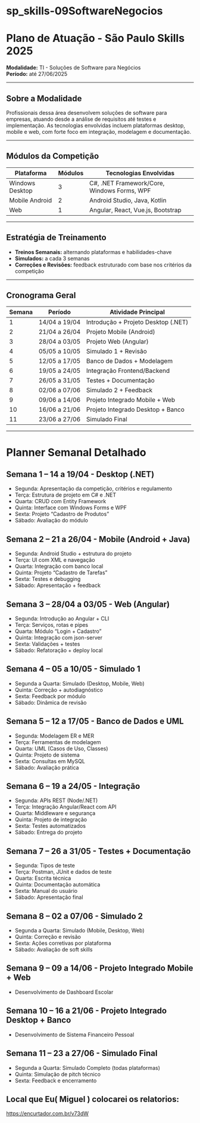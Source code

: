 # sp_skills-09SoftwareNegocios


# Plano de Atuação - São Paulo Skills 2025
**Modalidade:** TI - Soluções de Software para Negócios  
**Período:** até 27/06/2025

---

## Sobre a Modalidade
Profissionais dessa área desenvolvem soluções de software para empresas, atuando desde a análise de requisitos até testes e implementação. As tecnologias envolvidas incluem plataformas desktop, mobile e web, com forte foco em integração, modelagem e documentação.

---

## Módulos da Competição

| Plataforma           | Módulos | Tecnologias Envolvidas                         |
|----------------------|---------|------------------------------------------------|
| Windows Desktop      | 3       | C#, .NET Framework/Core, Windows Forms, WPF    |
| Mobile Android       | 2       | Android Studio, Java, Kotlin                   |
| Web                  | 1       | Angular, React, Vue.js, Bootstrap              |

---

## Estratégia de Treinamento

- **Treinos Semanais:** alternando plataformas e habilidades-chave
- **Simulados:** a cada 3 semanas
- **Correções e Revisões:** feedback estruturado com base nos critérios da competição

---

## Cronograma Geral

| Semana | Período          | Atividade Principal                             |
|--------|------------------|-------------------------------------------------|
| 1      | 14/04 a 19/04    | Introdução + Projeto Desktop (.NET)             |
| 2      | 21/04 a 26/04    | Projeto Mobile (Android)                        |
| 3      | 28/04 a 03/05    | Projeto Web (Angular)                           |
| 4      | 05/05 a 10/05    | Simulado 1 + Revisão                            |
| 5      | 12/05 a 17/05    | Banco de Dados + Modelagem                      |
| 6      | 19/05 a 24/05    | Integração Frontend/Backend                     |
| 7      | 26/05 a 31/05    | Testes + Documentação                           |
| 8      | 02/06 a 07/06    | Simulado 2 + Feedback                           |
| 9      | 09/06 a 14/06    | Projeto Integrado Mobile + Web                  |
| 10     | 16/06 a 21/06    | Projeto Integrado Desktop + Banco               |
| 11     | 23/06 a 27/06    | Simulado Final                                  |

---

# Planner Semanal Detalhado

## Semana 1 – 14 a 19/04 - Desktop (.NET)
- Segunda: Apresentação da competição, critérios e regulamento
- Terça: Estrutura de projeto em C# e .NET
- Quarta: CRUD com Entity Framework
- Quinta: Interface com Windows Forms e WPF
- Sexta: Projeto “Cadastro de Produtos”
- Sábado: Avaliação do módulo

## Semana 2 – 21 a 26/04 - Mobile (Android + Java)
- Segunda: Android Studio + estrutura do projeto
- Terça: UI com XML e navegação
- Quarta: Integração com banco local
- Quinta: Projeto “Cadastro de Tarefas”
- Sexta: Testes e debugging
- Sábado: Apresentação + feedback

## Semana 3 – 28/04 a 03/05 - Web (Angular)
- Segunda: Introdução ao Angular + CLI
- Terça: Serviços, rotas e pipes
- Quarta: Módulo “Login + Cadastro”
- Quinta: Integração com json-server
- Sexta: Validações + testes
- Sábado: Refatoração + deploy local

## Semana 4 – 05 a 10/05 - Simulado 1
- Segunda a Quarta: Simulado (Desktop, Mobile, Web)
- Quinta: Correção + autodiagnóstico
- Sexta: Feedback por módulo
- Sábado: Dinâmica de revisão

## Semana 5 – 12 a 17/05 - Banco de Dados e UML
- Segunda: Modelagem ER e MER
- Terça: Ferramentas de modelagem
- Quarta: UML (Casos de Uso, Classes)
- Quinta: Projeto de sistema
- Sexta: Consultas em MySQL
- Sábado: Avaliação prática

## Semana 6 – 19 a 24/05 - Integração
- Segunda: APIs REST (Node/.NET)
- Terça: Integração Angular/React com API
- Quarta: Middleware e segurança
- Quinta: Projeto de integração
- Sexta: Testes automatizados
- Sábado: Entrega do projeto

## Semana 7 – 26 a 31/05 - Testes + Documentação
- Segunda: Tipos de teste
- Terça: Postman, JUnit e dados de teste
- Quarta: Escrita técnica
- Quinta: Documentação automática
- Sexta: Manual do usuário
- Sábado: Apresentação final

## Semana 8 – 02 a 07/06 - Simulado 2
- Segunda a Quarta: Simulado (Mobile, Desktop, Web)
- Quinta: Correção e revisão
- Sexta: Ações corretivas por plataforma
- Sábado: Avaliação de soft skills

## Semana 9 – 09 a 14/06 - Projeto Integrado Mobile + Web
- Desenvolvimento de Dashboard Escolar

## Semana 10 – 16 a 21/06 - Projeto Integrado Desktop + Banco
- Desenvolvimento de Sistema Financeiro Pessoal

## Semana 11 – 23 a 27/06 - Simulado Final
- Segunda a Quarta: Simulado Completo (todas plataformas)
- Quinta: Simulação de pitch técnico
- Sexta: Feedback e encerramento

## Local que Eu( Miguel ) colocarei os relatorios:
https://encurtador.com.br/v73dW
